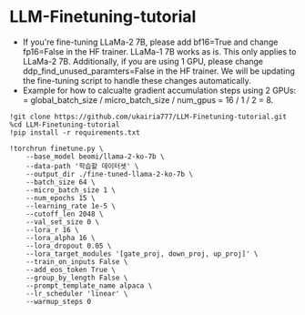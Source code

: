 # LLM-Finetuning-tutorial

- If you're fine-tuning LLaMa-2 7B, please add bf16=True and change fp16=False in the HF trainer. LLaMa-1 7B works as is. This only applies to LLaMa-2 7B. Additionally, if you are using 1 GPU, please change ddp_find_unused_paramters=False in the HF trainer. We will be updating the fine-tuning script to handle these changes automatically.
- Example for how to calcualte gradient accumulation steps using 2 GPUs: = global_batch_size / micro_batch_size / num_gpus = 16 / 1 / 2 = 8.

```
!git clone https://github.com/ukairia777/LLM-Finetuning-tutorial.git
%cd LLM-Finetuning-tutorial
!pip install -r requirements.txt

!torchrun finetune.py \
    --base_model beomi/llama-2-ko-7b \
    --data-path '학습할 데이터셋' \
    --output_dir ./fine-tuned-llama-2-ko-7b \
    --batch_size 64 \
    --micro_batch_size 1 \
    --num_epochs 15 \
    --learning_rate 1e-5 \
    --cutoff_len 2048 \
    --val_set_size 0 \
    --lora_r 16 \
    --lora_alpha 16 \
    --lora_dropout 0.05 \
    --lora_target_modules '[gate_proj, down_proj, up_proj]' \
    --train_on_inputs False \
    --add_eos_token True \
    --group_by_length False \
    --prompt_template_name alpaca \
    --lr_scheduler 'linear' \
    --warmup_steps 0
```
